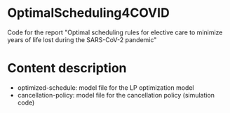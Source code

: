 # OptimalScheduling4COVID
Code for the report "Optimal scheduling rules for elective care to minimize years of life lost during the SARS-CoV-2 pandemic" 

# Content description

- optimized-schedule: model file for the LP optimization model 
- cancellation-policy: model file for the cancellation policy (simulation code)
